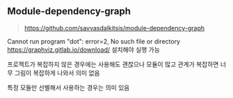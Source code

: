 

## Module-dependency-graph

> https://github.com/savvasdalkitsis/module-dependency-graph

Cannot run program "dot": error=2, No such file or directory
https://graphviz.gitlab.io/download/ 설치해야 실행 가능 

프로젝트가 복잡하지 않은 경우에는 사용해도 괜찮으나 모듈이 많고 관계가 복잡하면 너무 그림이 복잡하게 나와서 의미 없음

특정 모듈만 선별해서 사용하는 경우는 의미 있음
<!--stackedit_data:
eyJoaXN0b3J5IjpbLTcxOTYxOTk5NV19
-->